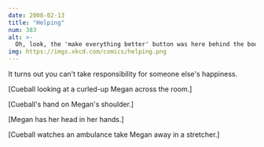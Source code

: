 ```yaml
---
date: 2008-02-13
title: "Helping"
num: 383
alt: >-
  Oh, look, the 'make everything better' button was here behind the bookshelf all along.
img: https://imgs.xkcd.com/comics/helping.png
---
```

It turns out you can't take responsibility for someone else's happiness.

[Cueball looking at a curled-up Megan across the room.]

[Cueball's hand on Megan's shoulder.]

[Megan has her head in her hands.]

[Cueball watches an ambulance take Megan away in a stretcher.]